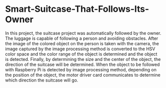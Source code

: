 # Smart-Suitcase-That-Follows-Its-Owner
 In this project, the suitcase project was automatically followed by the owner. The luggage is capable of following a person and avoiding obstacles. After the image of the colored object on the person is taken with the camera, the image captured by the image processing method is converted to the HSV color space and the color range of the object is determined and the object is detected. Finally, by determining the size and the center of the object, the direction of the suitcase will be determined. When the object to be followed with Raspberry Pi is detected by image processing method, depending on the position of the object, the motor driver card communicates to determine which direction the suitcase will go.
